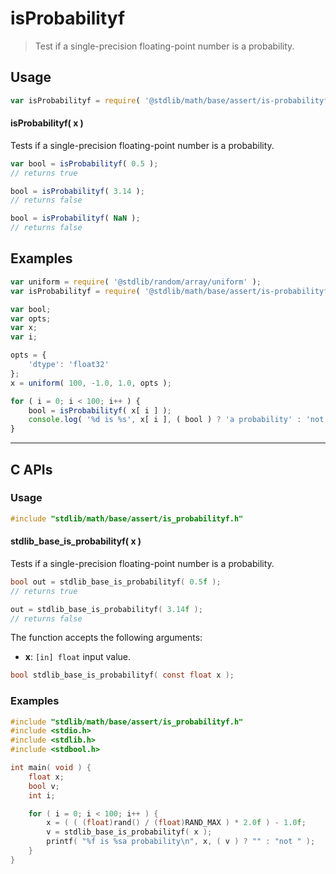 <!--

@license Apache-2.0

Copyright (c) 2025 The Stdlib Authors.

Licensed under the Apache License, Version 2.0 (the "License");
you may not use this file except in compliance with the License.
You may obtain a copy of the License at

   http://www.apache.org/licenses/LICENSE-2.0

Unless required by applicable law or agreed to in writing, software
distributed under the License is distributed on an "AS IS" BASIS,
WITHOUT WARRANTIES OR CONDITIONS OF ANY KIND, either express or implied.
See the License for the specific language governing permissions and
limitations under the License.

-->

# isProbabilityf

> Test if a single-precision floating-point number is a probability.

<section class="usage">

## Usage

```javascript
var isProbabilityf = require( '@stdlib/math/base/assert/is-probabilityf' );
```

#### isProbabilityf( x )

Tests if a single-precision floating-point number is a probability.

```javascript
var bool = isProbabilityf( 0.5 );
// returns true

bool = isProbabilityf( 3.14 );
// returns false

bool = isProbabilityf( NaN );
// returns false
```

</section>

<!-- /.usage -->

<section class="examples">

## Examples

<!-- eslint no-undef: "error" -->

```javascript
var uniform = require( '@stdlib/random/array/uniform' );
var isProbabilityf = require( '@stdlib/math/base/assert/is-probabilityf' );

var bool;
var opts;
var x;
var i;

opts = {
    'dtype': 'float32'
};
x = uniform( 100, -1.0, 1.0, opts );

for ( i = 0; i < 100; i++ ) {
    bool = isProbabilityf( x[ i ] );
    console.log( '%d is %s', x[ i ], ( bool ) ? 'a probability' : 'not a probability' );
}
```

</section>

<!-- /.examples -->

<!-- C interface documentation. -->

* * *

<section class="c">

## C APIs

<!-- Section to include introductory text. Make sure to keep an empty line after the intro `section` element and another before the `/section` close. -->

<section class="intro">

</section>

<!-- /.intro -->

<!-- C usage documentation. -->

<section class="usage">

### Usage

```c
#include "stdlib/math/base/assert/is_probabilityf.h"
```

#### stdlib_base_is_probabilityf( x )

Tests if a single-precision floating-point number is a probability.

```c
bool out = stdlib_base_is_probabilityf( 0.5f );
// returns true

out = stdlib_base_is_probabilityf( 3.14f );
// returns false
```

The function accepts the following arguments:

-   **x**: `[in] float` input value.

```c
bool stdlib_base_is_probabilityf( const float x );
```

</section>

<!-- /.usage -->

<!-- C API usage notes. Make sure to keep an empty line after the `section` element and another before the `/section` close. -->

<section class="notes">

</section>

<!-- /.notes -->

<!-- C API usage examples. -->

<section class="examples">

### Examples

```c
#include "stdlib/math/base/assert/is_probabilityf.h"
#include <stdio.h>
#include <stdlib.h>
#include <stdbool.h>

int main( void ) {
    float x;
    bool v;
    int i;

    for ( i = 0; i < 100; i++ ) {
        x = ( ( (float)rand() / (float)RAND_MAX ) * 2.0f ) - 1.0f;
        v = stdlib_base_is_probabilityf( x );
        printf( "%f is %sa probability\n", x, ( v ) ? "" : "not " );
    }
}
```

</section>

<!-- /.examples -->

</section>

<!-- /.c -->

<!-- Section for related `stdlib` packages. Do not manually edit this section, as it is automatically populated. -->

<section class="related">

</section>

<!-- /.related -->

<!-- Section for all links. Make sure to keep an empty line after the `section` element and another before the `/section` close. -->

<section class="links">

</section>

<!-- /.links -->
